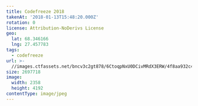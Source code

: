 ```yaml
---
title: Codefreeze 2018
takenAt: '2018-01-13T15:48:20.000Z'
rotation: 0
license: Attribution-NoDerivs License
geo:
  lat: 68.346166
  lng: 27.457783
tags:
  - codefreeze
url: >-
  //images.ctfassets.net/bncv3c2gt878/6CtoqpNxU0DCivMRdX3ERW/4f8aa932c4fc9aa3d17e0b26a4cde40f/codefreeze-2018_39091679944_o
size: 2697718
image:
  width: 2358
  height: 4192
contentType: image/jpeg
---
```


